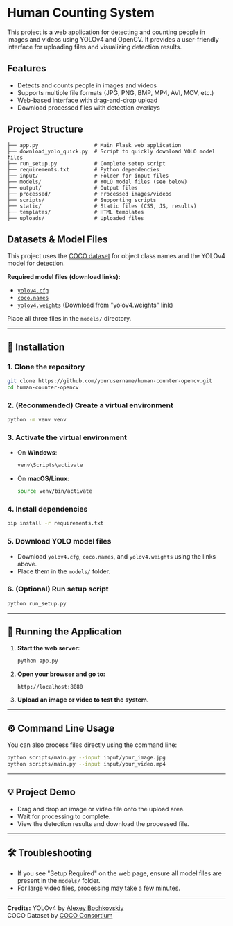 # Human Counting System

This project is a web application for detecting and counting people in images and videos using YOLOv4 and OpenCV. It provides a user-friendly interface for uploading files and visualizing detection results.

## Features

- Detects and counts people in images and videos
- Supports multiple file formats (JPG, PNG, BMP, MP4, AVI, MOV, etc.)
- Web-based interface with drag-and-drop upload
- Download processed files with detection overlays

## Project Structure

```
├── app.py                  # Main Flask web application
├── download_yolo_quick.py  # Script to quickly download YOLO model files
├── run_setup.py            # Complete setup script
├── requirements.txt        # Python dependencies
├── input/                  # Folder for input files
├── models/                 # YOLO model files (see below)
├── output/                 # Output files
├── processed/              # Processed images/videos
├── scripts/                # Supporting scripts
├── static/                 # Static files (CSS, JS, results)
├── templates/              # HTML templates
├── uploads/                # Uploaded files
```

## Datasets & Model Files

This project uses the [COCO dataset](https://cocodataset.org/) for object class names and the YOLOv4 model for detection.

**Required model files (download links):**

- [`yolov4.cfg`](https://raw.githubusercontent.com/AlexeyAB/darknet/master/cfg/yolov4.cfg)
- [`coco.names`](https://raw.githubusercontent.com/AlexeyAB/darknet/master/data/coco.names)
- [`yolov4.weights`](https://github.com/AlexeyAB/darknet/releases) (Download from "yolov4.weights" link)

Place all three files in the `models/` directory.

---

## 🔧 Installation

### 1. **Clone the repository**

```bash
git clone https://github.com/yourusername/human-counter-opencv.git
cd human-counter-opencv
```

### 2. **(Recommended) Create a virtual environment**

```bash
python -m venv venv
```

### 3. **Activate the virtual environment**

- On **Windows**:

  ```bash
  venv\Scripts\activate
  ```

- On **macOS/Linux**:

  ```bash
  source venv/bin/activate
  ```

### 4. **Install dependencies**

```bash
pip install -r requirements.txt
```

### 5. **Download YOLO model files**

- Download `yolov4.cfg`, `coco.names`, and `yolov4.weights` using the links above.
- Place them in the `models/` folder.

### 6. **(Optional) Run setup script**

```bash
python run_setup.py
```

---

## 🚀 Running the Application

1. **Start the web server:**

   ```bash
   python app.py
   ```

2. **Open your browser and go to:**

   ```
   http://localhost:8080
   ```

3. **Upload an image or video to test the system.**

---

## ⚙️ Command Line Usage

You can also process files directly using the command line:

```bash
python scripts/main.py --input input/your_image.jpg
python scripts/main.py --input input/your_video.mp4
```

---

## 💡 Project Demo

- Drag and drop an image or video file onto the upload area.
- Wait for processing to complete.
- View the detection results and download the processed file.

---

## 🛠 Troubleshooting

- If you see "Setup Required" on the web page, ensure all model files are present in the `models/` folder.
- For large video files, processing may take a few minutes.

---

**Credits:**
YOLOv4 by [Alexey Bochkovskiy](https://github.com/AlexeyAB/darknet)<br>
COCO Dataset by [COCO Consortium](https://cocodataset.org/)
